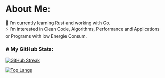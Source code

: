 # About Me:

🌱 I’m currently learning Rust and working with Go.<br>⚡ I’m interested in Clean Code, Algorithms, Performance and Applications or Programs with low Energie Consum.<br>

### :fire: My GitHub Stats:
[![GitHub Streak](http://github-readme-streak-stats.herokuapp.com?user=driif&theme=dark&background=000000)](https://git.io/streak-stats)

[![Top Langs](https://github-readme-stats.vercel.app/api/top-langs/?username=driif&layout=compact)](https://github.com/anuraghazra/github-readme-stats)
